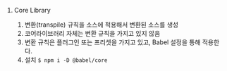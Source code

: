 1. Core Library

   1. 변환(transpile) 규칙을 소스에 적용해서 변환된 소스를 생성
   2. 코어라이브러리 자체는 변환 규칙을 가지고 있지 않음
   3. 변환 규칙은 플러그인 또는 프리셋을 가지고 있고, Babel 설정을 통해 적용한다.
   4. 설치
      `$ npm i -D @babel/core`
